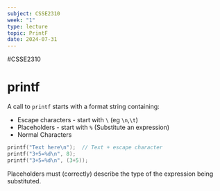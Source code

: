 ```yaml
---
subject: CSSE2310
week: "1"
type: lecture
topic: PrintF
date: 2024-07-31
---
```

#CSSE2310

# printf

A call to `printf` starts with a format string containing:
- Escape characters - start with `\` (eg `\n`,`\t`)
- Placeholders - start with `%` (Substitute an expression)
- Normal Characters

```c title:example
printf("Text here\n");	// Text + escape character
printf("3+5=%d\n", 8);
printf("3+5=%d\n", (3+5));
```
Placeholders must (correctly) describe the type of the expression being substituted.

